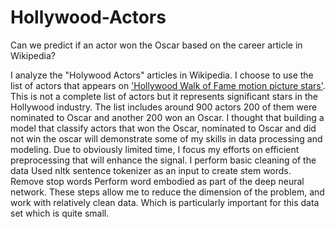 # Hollywood-Actors
Can we predict if an actor won the Oscar based on the career article in Wikipedia?

I analyze the "Holywood Actors" articles in Wikipedia. I choose to use the list of actors that appears on ['Hollywood Walk of Fame motion picture stars'](https://en.wikipedia.org/wiki/List_of_actors_with_Hollywood_Walk_of_Fame_motion_picture_stars). This is not a complete list of actors but it represents significant stars in the Hollywood industry. The list includes around 900 actors 200 of them were nominated to Oscar and another 200 won an Oscar. 
I thought that building a model that classify actors that won the Oscar, nominated to Oscar and did not win the oscar will demonstrate some of my skills in data processing and modeling. 
Due to obviously limited time, I focus my efforts on efficient preprocessing that will enhance the signal. 
I perform basic cleaning of the data 
Used nltk sentence tokenizer as an input to create stem words.
Remove stop words
Perform word embodied as part of the deep neural network. These steps allow me to reduce the dimension of the problem, and work with relatively clean data. Which is particularly important for this data set which is quite small. 
